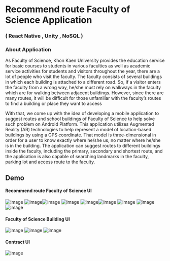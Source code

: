 # Recommend route Faculty of Science Application
### ( React Native , Unity , NoSQL ) 

### About Application

As Faculty of Science, Khon Kaen University provides the education service for basic courses to students in various faculties as well as academic service activities for students and visitors throughout the year, there are a lot of people who visit the faculty. The faculty consists of several buildings in which each building is attached to a different road. So, if a visitor enters the faculty from a wrong way, he/she must rely on walkways in the faculty which are for walking between adjacent buildings. However, since there are many routes, it will be difficult for those unfamiliar with the faculty’s routes to find a building or place they want to access

With that, we come up with the idea of developing a mobile application to suggest routes and school buildings of Faculty of Science to help solve such problem on Android Platform. This application utilizes Augmented Reality (AR) technologies to help represent a model of location-based buildings by using a GPS coordinate. That model is three-dimensional in order for a user to know exactly where he/she us, no matter where he/she is in the building. The application can suggest routes to different buildings inside the faculty, including the primary, secondary and shortest route, and the application is also capable of searching landmarks in the faculty, parking lot and access route to the faculty.


## Demo


 #### Recommend route Faculty of Science UI
 
![image](https://user-images.githubusercontent.com/56069441/122420286-c3722500-cfb5-11eb-9299-26a0f261eeb7.png)  ![image](https://user-images.githubusercontent.com/56069441/122420158-a6d5ed00-cfb5-11eb-8c16-fd7145ef6b36.png)![image](https://user-images.githubusercontent.com/56069441/122420382-d97fe580-cfb5-11eb-8936-1fc0c990a13f.png) ![image](https://user-images.githubusercontent.com/56069441/122420529-f4eaf080-cfb5-11eb-97bd-a49f14968764.png) ![image](https://user-images.githubusercontent.com/56069441/122420884-311e5100-cfb6-11eb-9c8a-587bce5e431d.png)![image](https://user-images.githubusercontent.com/56069441/122421203-6b87ee00-cfb6-11eb-92b9-e9acaa10df59.png)
![image](https://user-images.githubusercontent.com/56069441/122421936-f1a43480-cfb6-11eb-8a96-7a1d90965e83.png)  ![image](https://user-images.githubusercontent.com/56069441/122421981-fa950600-cfb6-11eb-9af0-44a9c56e2b24.png)  ![image](https://user-images.githubusercontent.com/56069441/122422126-1ac4c500-cfb7-11eb-974e-213e0d97788e.png)
 
 
 #### Faculty of Science Building  UI
 
 ![image](https://user-images.githubusercontent.com/56069441/122422383-4cd62700-cfb7-11eb-8cac-57cb6d8779d5.png) ![image](https://user-images.githubusercontent.com/56069441/122422467-5eb7ca00-cfb7-11eb-8647-150864365015.png) ![image](https://user-images.githubusercontent.com/56069441/122422533-6bd4b900-cfb7-11eb-9d53-1228ecc5a09f.png)
 
 
 #### Contract UI
 
 ![image](https://user-images.githubusercontent.com/56069441/122422614-7d1dc580-cfb7-11eb-8da3-83d7f31fd8b5.png)
